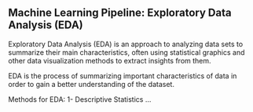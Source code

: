 ## Machine Learning Pipeline: Exploratory Data Analysis (EDA)

Exploratory Data Analysis (EDA) is an approach to analyzing data sets to summarize their main characteristics, often using statistical graphics and other data visualization methods to extract insights from them.  

EDA is the process of summarizing important characteristics of data in order to gain a better understanding of the dataset.

Methods for EDA:
1- Descriptive Statistics 
...